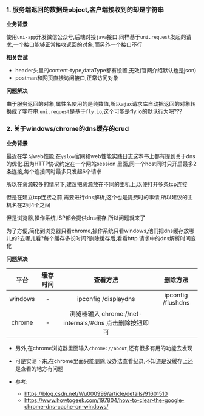 ### 1. 服务端返回的数据是object,客户端接收到的却是字符串
**业务背景**

使用`uni-app`开发微信公众号,后端对接`java`接口.同样基于`uni.request`发起的请求,一个接口能够正常接收返回的对象,而另外一个接口不行

**相关尝试**
- header头里的content-type,dataType都有设置,无效(官网介绍默认也是json)
- postman和网页直接访问接口,正常访问对象

**问题解决**

由于服务返回的对象,属性名使用的是纯数值,所以`ajax`请求库自动把返回的对象转换成了字符串.`uni.request`是基于`fly.io`,这个可能是fly.io的默认行为吧???

### 2. 关于windows/chrome的dns缓存的crud

**业务背景**

最近在学习web性能,在`yslow`官网和web性能实践日志这本书上都有提到关于dns的优化.因为HTTP协议约定在一个网站session
里面,同一个host同时只开启最多2条连接,每个连接同时最多只发起6个请求

所以在资源较多的情况下,建议把资源放在不同的主机上,以便打开多条tcp连接

但是在建立tcp连接之前,需要进行dns解析,这个也是提费时的事情,所以建议的主机名在2到4个之间

但是浏览器,操作系统,ISP都会提供dns缓存,所以问题就来了

为了方便,简化到浏览器只看chrome,操作系统只看windows,他们把dns缓存放哪儿的?去哪儿看?每个缓存多长时间?删除缓存后,看看http
请求中的dns解析时间变化

**问题解决**

|平台|缓存时间|查看方法|删除方法|
|:-:|:-:|:-:|:-:|
|windows|-|ipconfig /displaydns|ipconfig /flushdns|
|chrome|-|浏览器输入 chrome://net-internals/#dns 点击删除按钮即可|  |

- 另外,在chrome浏览器里面输入`chrome://about`,还有很多有用的功能去发现
- 可是实测下来,在chrome里面只能删除,没办法查看纪录,不知道是没缓存上还是查看的地方有问题

- 参考:
  - https://blog.csdn.net/Wu000999/article/details/91601510
  - https://www.howtogeek.com/197804/how-to-clear-the-google-chrome-dns-cache-on-windows/
